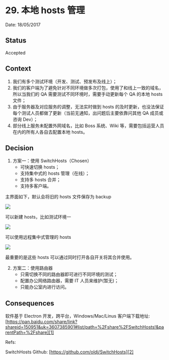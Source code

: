 # 29. 本地 hosts 管理

Date: 18/05/2017

## Status

Accepted

## Context

1. 我们有多个测试环境（开发、测试、预发布及线上）；
2. 我们的客户端为了避免针对不同环境做多次打包，使用了和线上一致的域名，所以当我们的 QA 需要测试不同环境时，需要手动更新每个 QA 的本地 hosts 文件；
3. 由于服务器及对应服务的调整，无法实时做到 hosts 的及时更新，也没法保证每个测试人员都做了更新（当前无通知，出问题后主要依靠问其他 QA 成员或咨询 Dev）；
4. 部分线上服务未配置外网域名，比如 Boss 系统、Wiki 等，需要包括运营人员在内的所有人各自去配置本地 hosts。

## Decision

1. 方案一：使用 SwitchHosts（Chosen）
	* 可快速切换 hosts；
	* 支持集中式的 hosts 管理（在线）；
	* 支持多 hosts 合并；
	* 支持多客户端。

主界面如下，默认会将旧的 hosts 文件保存为 backup

![][image-1]

可以新建 hosts，比如测试环境一

![][image-2]

可以使用远程集中式管理的 hosts

![][image-3]

最重要的是这些 hosts 可以通过同时打开各自开关将其合并使用。

2. 方案二：使用路由器
	* 只需切换不同的路由器即可进行不同环境的测试；
	* 配置办公网络路由器，需要 IT 人员来维护(暂无)；
	* 只能办公室内进行访问。

## Consequences

软件基于 Electron 开发，跨平台，Windows/Mac/Linus 客户端下载地址: [https://pan.baidu.com/share/link?shareid=150951&uk=3607385901#list/path=%2Fshare%2FSwitchHosts!&parentPath=%2Fshare][1]

Refs:

SwitchHosts Github: [https://github.com/oldj/SwitchHosts][2]

[1]:	https://pan.baidu.com/share/link?shareid=150951&uk=3607385901#list/path=/share/SwitchHosts!&parentPath=/share
[2]:	https://github.com/oldj/SwitchHosts

[image-1]:	files/switchhosts.png
[image-2]:	files/switchhosts2.png
[image-3]:	files/remote-hosts.png